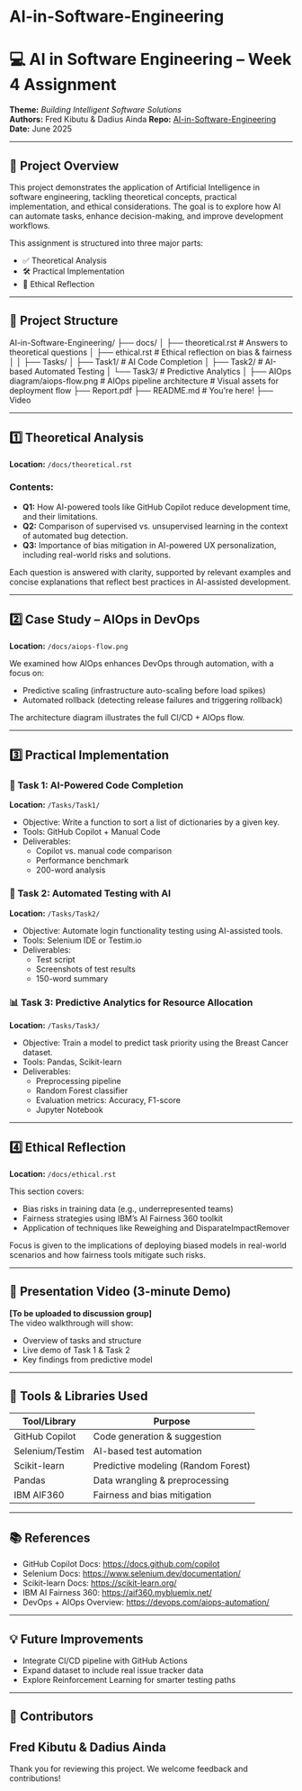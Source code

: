 # AI-in-Software-Engineering

# 💻 AI in Software Engineering – Week 4 Assignment  
**Theme:** _Building Intelligent Software Solutions_  
**Authors:** Fred Kibutu & Dadius Ainda 
**Repo:** [AI-in-Software-Engineering](https://github.com/KibutuJr/AI-in-Software-Engineering)  
**Date:** June 2025  

---

## 📌 Project Overview

This project demonstrates the application of Artificial Intelligence in software engineering, tackling theoretical concepts, practical implementation, and ethical considerations. The goal is to explore how AI can automate tasks, enhance decision-making, and improve development workflows.

This assignment is structured into three major parts:
- ✅ Theoretical Analysis
- 🛠 Practical Implementation
- 🧠 Ethical Reflection

---

## 📁 Project Structure
AI-in-Software-Engineering/
├── docs/
│ ├── theoretical.rst # Answers to theoretical questions
│ ├── ethical.rst # Ethical reflection on bias & fairness
│ 
│
├── Tasks/
│ ├── Task1/ # AI Code Completion
│ ├── Task2/ # AI-based Automated Testing
│ └── Task3/ # Predictive Analytics
│
├── AIOps diagram/aiops-flow.png # AIOps pipeline architecture # Visual assets for deployment flow
├── Report.pdf
├── README.md # You're here!
├── Video


---

## 1️⃣ Theoretical Analysis

**Location:** `/docs/theoretical.rst`

### Contents:
- **Q1:** How AI-powered tools like GitHub Copilot reduce development time, and their limitations.
- **Q2:** Comparison of supervised vs. unsupervised learning in the context of automated bug detection.
- **Q3:** Importance of bias mitigation in AI-powered UX personalization, including real-world risks and solutions.

Each question is answered with clarity, supported by relevant examples and concise explanations that reflect best practices in AI-assisted development.

---

## 2️⃣ Case Study – AIOps in DevOps

**Location:** `/docs/aiops-flow.png`

We examined how AIOps enhances DevOps through automation, with a focus on:
- Predictive scaling (infrastructure auto-scaling before load spikes)
- Automated rollback (detecting release failures and triggering rollback)

The architecture diagram illustrates the full CI/CD + AIOps flow.

---

## 3️⃣ Practical Implementation

### 🧠 Task 1: AI-Powered Code Completion
**Location:** `/Tasks/Task1/`

- Objective: Write a function to sort a list of dictionaries by a given key.
- Tools: GitHub Copilot + Manual Code
- Deliverables:
  - Copilot vs. manual code comparison
  - Performance benchmark
  - 200-word analysis

### 🔎 Task 2: Automated Testing with AI
**Location:** `/Tasks/Task2/`

- Objective: Automate login functionality testing using AI-assisted tools.
- Tools: Selenium IDE or Testim.io
- Deliverables:
  - Test script
  - Screenshots of test results
  - 150-word summary

### 📊 Task 3: Predictive Analytics for Resource Allocation
**Location:** `/Tasks/Task3/`

- Objective: Train a model to predict task priority using the Breast Cancer dataset.
- Tools: Pandas, Scikit-learn
- Deliverables:
  - Preprocessing pipeline
  - Random Forest classifier
  - Evaluation metrics: Accuracy, F1-score
  - Jupyter Notebook

---

## 4️⃣ Ethical Reflection

**Location:** `/docs/ethical.rst`

This section covers:
- Bias risks in training data (e.g., underrepresented teams)
- Fairness strategies using IBM’s AI Fairness 360 toolkit
- Application of techniques like Reweighing and DisparateImpactRemover

Focus is given to the implications of deploying biased models in real-world scenarios and how fairness tools mitigate such risks.

---

## 🎥 Presentation Video (3-minute Demo)

**[To be uploaded to discussion group]**  
The video walkthrough will show:
- Overview of tasks and structure
- Live demo of Task 1 & Task 2
- Key findings from predictive model

---

## 🔧 Tools & Libraries Used

| Tool/Library     | Purpose                              |
|------------------|--------------------------------------|
| GitHub Copilot   | Code generation & suggestion         |
| Selenium/Testim  | AI-based test automation             |
| Scikit-learn     | Predictive modeling (Random Forest)  |
| Pandas           | Data wrangling & preprocessing       |
| IBM AIF360       | Fairness and bias mitigation         |

---

## 📚 References

- GitHub Copilot Docs: https://docs.github.com/copilot  
- Selenium Docs: https://www.selenium.dev/documentation/  
- Scikit-learn Docs: https://scikit-learn.org/  
- IBM AI Fairness 360: https://aif360.mybluemix.net/  
- DevOps + AIOps Overview: https://devops.com/aiops-automation/  

---

## 💡 Future Improvements

- Integrate CI/CD pipeline with GitHub Actions  
- Expand dataset to include real issue tracker data  
- Explore Reinforcement Learning for smarter testing paths  

---

## 👥 Contributors

Fred Kibutu & Dadius Ainda
---

Thank you for reviewing this project. We welcome feedback and contributions!


